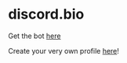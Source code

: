 # discord.bio

Get the bot [here](https://discordapp.com/oauth2/authorize?client_id=680207584929775628&permissions=378944&scope=bot)

Create your very own profile [here](https://discord.bio)!
